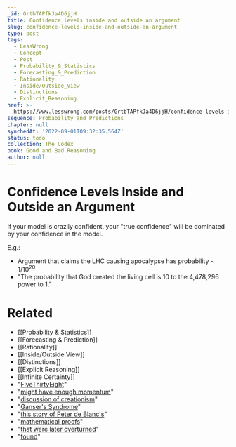 ```yaml
---
_id: GrtbTAPfkJa4D6jjH
title: Confidence levels inside and outside an argument
slug: confidence-levels-inside-and-outside-an-argument
type: post
tags:
  - LessWrong
  - Concept
  - Post
  - Probability_&_Statistics
  - Forecasting_&_Prediction
  - Rationality
  - Inside/Outside_View
  - Distinctions
  - Explicit_Reasoning
href: >-
  https://www.lesswrong.com/posts/GrtbTAPfkJa4D6jjH/confidence-levels-inside-and-outside-an-argument
sequence: Probability and Predictions
chapter: null
synchedAt: '2022-09-01T09:32:35.564Z'
status: todo
collection: The Codex
book: Good and Bad Reasoning
author: null
---
```


# Confidence Levels Inside and Outside an Argument

If your model is crazily confident, your "true confidence" will be dominated by your confidence in the model.

E.g.: 
- Argument that claims the LHC causing apocalypse has probability ~ $1/10^20$
- "The probability that God created the living cell is 10 to the 4,478,296 power to 1."

# Related

- [[Probability & Statistics]]
- [[Forecasting & Prediction]]
- [[Rationality]]
- [[Inside/Outside View]]
- [[Distinctions]]
- [[Explicit Reasoning]]
- [[Infinite Certainty]]
- "[FiveThirtyEight](http://fivethirtyeight.blogs.nytimes.com/)"
- "[might have enough momentum](http://arxiv.org/ftp/arxiv/papers/0912/0912.5480.pdf)"
- "[discussion of creationism](http://www.sciforums.com/Scientific-Reasons-for-God-t-44465.html)"
- "[Ganser's Syndrome](http://en.wikipedia.org/wiki/Ganser%27s_syndrome)"
- "[this story of Peter de Blanc's](http://www.spaceandgames.com/?p=27)"
- "[mathematical proofs](http://mathoverflow.net/questions/35468)"
- "[that were later overturned](http://en.wikipedia.org/wiki/List_of_published_incomplete_proofs )"
- "[found](http://www.christiananswers.net/q-eden/origin-of-life-ref.html)"